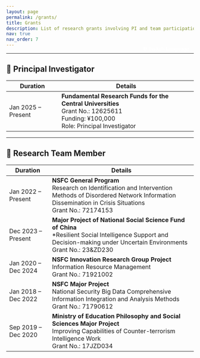 ```yaml
---
layout: page
permalink: /grants/
title: Grants
description: List of research grants involving PI and team participation in national-level scientific projects.
nav: true
nav_order: 7
---
```


---

<button onclick="toggleLang()" style="
  background-color: var(--global-theme-color);
  color: white;
  font-weight: bold;
  border: 2px solid var(--global-theme-color);
  border-radius: 6px;
  padding: 6px 12px;
  cursor: pointer;
  margin-top: -40px;
  float: right;
">
  🌐 Switch Language
</button>

<div id="en-grants" markdown="block">

## 🎯 Principal Investigator

| **Duration**       | **Details** |
|--------------------|-------------|
| Jan 2025 – Present | **Fundamental Research Funds for the Central Universities**<br>Grant No.: 12625611<br>Funding: ¥100,000<br>Role: Principal Investigator |

<hr>

## 🤝 Research Team Member

| **Duration**       | **Details** |
|--------------------|-------------|
| Jan 2022 – Present | **NSFC General Program**<br>Research on Identification and Intervention Methods of Disordered Network Information Dissemination in Crisis Situations<br>Grant No.: 72174153 |
| Dec 2023 – Present | **Major Project of National Social Science Fund of China**<br>*Resilient Social Intelligence Support and Decision-making under Uncertain Environments<br>Grant No.: 23&ZD230 |
| Jan 2020 – Dec 2024 | **NSFC Innovation Research Group Project**<br>Information Resource Management<br>Grant No.: 71921002 |
| Jan 2018 – Dec 2022 | **NSFC Major Project**<br>National Security Big Data Comprehensive Information Integration and Analysis Methods<br>Grant No.: 71790612 |
| Sep 2019 – Dec 2020 | **Ministry of Education Philosophy and Social Sciences Major Project**<br>Improving Capabilities of Counter-terrorism Intelligence Work<br>Grant No.: 17JZD034 |
</div>

<div id="zh-grants" style="display: none;" markdown="block">

## 🎯 主持项目

| **时间**           | **项目内容** |
|--------------------|--------------|
| 2025年 – 至今       | **中央高校基本科研业务费专项资金资助**<br>项目编号：12625611<br>经费：10万元<br>负责人：陈苗苗 |

<hr>

## 🤝 参与项目

| **时间**           | **项目内容** |
|--------------------|--------------|
| 2022年1月 – 至今    | **国家自然科学基金面上项目**<br>危机情境下网络信息传播失序识别与干预方法研究<br>项目编号：72174153 |
| 2023年12月 – 至今   | **国家社会科学基金重大项目**<br>不确定环境下韧性社会智能情报支持与决策研究<br>项目编号：23&ZD230 |
| 2020年1月 – 2024年12月    | **国家自然科学基金创新研究群体项目**<br>信息资源管理<br>项目编号：71921002 |
| 2018年1月 – 2022年12月    | **国家自然科学基金重大项目**<br>国家安全大数据综合信息集成与分析方法<br>项目编号：71790612 |
| 2019年9月 – 2020年12月 | **教育部哲学社会科学研究重大课题攻关项目**<br>提高反恐怖主义情报信息工作能力对策研究<br>项目编号：17JZD034 |

</div>

<script>
  function toggleLang() {
    const en = document.getElementById('en-grants');
    const zh = document.getElementById('zh-grants');
    if (en.style.display === 'none') {
      en.style.display = 'block';
      zh.style.display = 'none';
    } else {
      en.style.display = 'none';
      zh.style.display = 'block';
    }
  }
</script>
